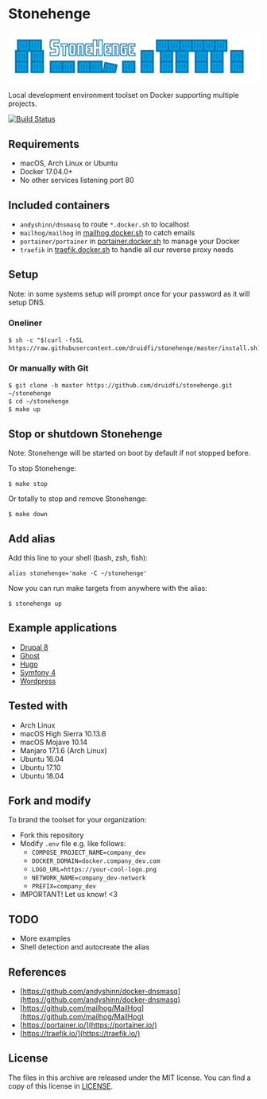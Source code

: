 # Stonehenge

![Stonehenge logo](logos/stonehenge_logo_wide.svg)

Local development environment toolset on Docker supporting multiple projects.

[![Build Status](https://travis-ci.org/druidfi/stonehenge.svg?branch=master)](https://travis-ci.org/druidfi/stonehenge)

## Requirements

- macOS, Arch Linux or Ubuntu
- Docker 17.04.0+
- No other services listening port 80

## Included containers

- `andyshinn/dnsmasq` to route `*.docker.sh` to localhost
- `mailhog/mailhog` in [mailhog.docker.sh](http://mailhog.docker.sh) to catch emails
- `portainer/portainer` in [portainer.docker.sh](http://portainer.docker.sh) to manage your Docker
- `traefik` in [traefik.docker.sh](http://traefik.docker.sh) to handle all our reverse proxy needs

## Setup

Note: in some systems setup will prompt once for your password as it will setup DNS.

### Oneliner

```
$ sh -c "$(curl -fsSL https://raw.githubusercontent.com/druidfi/stonehenge/master/install.sh)"
```

### Or manually with Git

```
$ git clone -b master https://github.com/druidfi/stonehenge.git ~/stonehenge
$ cd ~/stonehenge
$ make up
```

## Stop or shutdown Stonehenge

Note: Stonehenge will be started on boot by default if not stopped before.

To stop Stonehenge:

```
$ make stop
```

Or totally to stop and remove Stonehenge:

```
$ make down
```

## Add alias

Add this line to your shell (bash, zsh, fish):

```
alias stonehenge='make -C ~/stonehenge'
```

Now you can run make targets from anywhere with the alias:

```
$ stonehenge up
```

## Example applications

- [Drupal 8](examples/drupal8/README.md)
- [Ghost](examples/ghost/README.md)
- [Hugo](examples/hugo/README.md)
- [Symfony 4](examples/symfony/README.md)
- [Wordpress](examples/wordpress/README.md)

## Tested with

- Arch Linux
- macOS High Sierra 10.13.6
- macOS Mojave 10.14
- Manjaro 17.1.6 (Arch Linux)
- Ubuntu 16.04
- Ubuntu 17.10
- Ubuntu 18.04

## Fork and modify

To brand the toolset for your organization:

- Fork this repository
- Modify `.env` file e.g. like follows:
  - `COMPOSE_PROJECT_NAME=company_dev`
  - `DOCKER_DOMAIN=docker.company_dev.com`
  - `LOGO_URL=https://your-cool-logo.png`
  - `NETWORK_NAME=company_dev-network`
  - `PREFIX=company_dev`
- IMPORTANT! Let us know! <3

## TODO

- More examples
- Shell detection and autocreate the alias

## References

- [https://github.com/andyshinn/docker-dnsmasq](https://github.com/andyshinn/docker-dnsmasq)
- [https://github.com/mailhog/MailHog](https://github.com/mailhog/MailHog)
- [https://portainer.io/](https://portainer.io/)
- [https://traefik.io/](https://traefik.io/)

## License

The files in this archive are released under the MIT license. You can find a copy of this license in [LICENSE](LICENSE).
